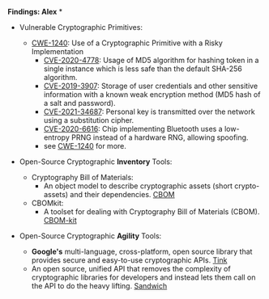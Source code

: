 **Findings: Alex** 
* 
* Vulnerable Cryptographic Primitives:
  * [CWE-1240](https://cwe.mitre.org/data/definitions/1240.html): Use of a Cryptographic Primitive with a Risky Implementation
    * [CVE-2020-4778](https://www.cve.org/CVERecord?id=CVE-2020-4778): Usage of MD5 algorithm for hashing token in a single instance which is less safe than the default SHA-256 algorithm.
    * [CVE-2019-3907](https://www.cve.org/CVERecord?id=CVE-2019-3907): Storage of user credentials and other sensitive information with a known weak encryption method (MD5 hash of a salt and password).
    * [CVE-2021-34687](https://www.cve.org/CVERecord?id=CVE-2021-34687): Personal key is transmitted over the network using a substitution cipher.
    * [CVE-2020-6616](https://www.cve.org/CVERecord?id=CVE-2020-6616): Chip implementing Bluetooth uses a low-entropy PRNG instead of a hardware RNG, allowing spoofing.
    * see [CWE-1240](https://cwe.mitre.org/data/definitions/1240.html) for more.

* Open-Source Cryptographic **Inventory** Tools:
  * Cryptography Bill of Materials:
    * An object model to describe cryptographic assets (short crypto-assets) and their dependencies. [CBOM](https://github.com/IBM/CBOM?utm_source=chatgpt.com)
  * CBOMkit:
    * A toolset for dealing with Cryptography Bill of Materials (CBOM). [CBOM-kit](https://github.com/IBM/cbomkit?utm_source=chatgpt.com)
* Open-Source Cryptographic **Agility** Tools:
    * **Google's** multi-language, cross-platform, open source library that provides secure and easy-to-use cryptographic APIs.
        [Tink](https://developers.google.com/tink)
    * An open source, unified API that removes the complexity of cryptographic libraries for developers and instead lets them call on the API to do the heavy lifting. [Sandwich](https://www.sandboxaq.com/solutions/sandwich?utm_source=chatgpt.com)